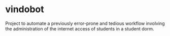 # vindobot
Project to automate a previously error-prone and tedious workflow involving the administration of the internet access of students in a student dorm.
